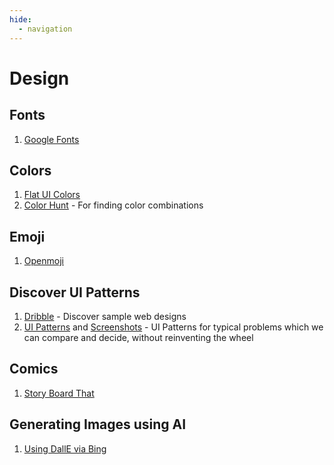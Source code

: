```yaml
---
hide:
  - navigation
---
```

# Design
## Fonts
1. [Google Fonts](https://fonts.google.com/)
 
## Colors
1. [Flat UI Colors](https://flatuicolors.com/)
2. [Color Hunt](https://colorhunt.co/) - For finding color combinations

## Emoji
1. [Openmoji](https://openmoji.org/)

## Discover UI Patterns
1. [Dribble](https://dribbble.com/) - Discover sample web designs
2. [UI Patterns](https://ui-patterns.com/patterns) and [Screenshots](https://ui-patterns.com/explore) - UI Patterns for typical problems which we can compare and decide, without reinventing the wheel

## Comics
1. [Story Board That](https://www.storyboardthat.com)

## Generating Images using AI
1. [Using DallE via Bing](https://www.linkedin.com/feed/update/urn:li:activity:7146874537425395712?updateEntityUrn=urn%3Ali%3Afs_feedUpdate%3A%28V2%2Curn%3Ali%3Aactivity%3A7146874537425395712%29)